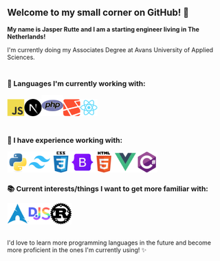 ## Welcome to my small corner on GitHub! 👋

**My name is Jasper Rutte and I am a starting engineer living in The Netherlands!**
 
I'm currently doing my Associates Degree at Avans University of Applied Sciences.


### <br>🧰 Languages I'm currently working with: 

<img src="https://github.com/devicons/devicon/blob/master/icons/javascript/javascript-original.svg" alt="JavaScript" width="40" height="40"><img src="https://github.com/devicons/devicon/blob/master/icons/nextjs/nextjs-original.svg" alt="NextJS" width="40" height="40"><img src="https://github.com/devicons/devicon/blob/master/icons/php/php-original.svg" alt="PHP" width="50" height="50"><img src="https://github.com/devicons/devicon/blob/master/icons/laravel/laravel-plain.svg" alt="Laravel" width="40" height="40"><img src="https://github.com/devicons/devicon/blob/master/icons/react/react-original.svg" alt="React" width="40" height="40">


### <br>🔨 I have experience working with:
<img src="https://github.com/devicons/devicon/blob/master/icons/python/python-original.svg" alt="Python" width="50" height="50"><img src="https://raw.githubusercontent.com/devicons/devicon/1119b9f84c0290e0f0b38982099a2bd027a48bf1/icons/tailwindcss/tailwindcss-plain.svg" alt="Tailwind" width="50" height="50"><img src="https://github.com/devicons/devicon/blob/master/icons/css3/css3-original-wordmark.svg" alt="CSS" width="50" height="50"><img src="https://github.com/devicons/devicon/blob/master/icons/bootstrap/bootstrap-original.svg" alt="Bootstrap" width="50" height="50"><img src="https://github.com/devicons/devicon/blob/master/icons/html5/html5-original-wordmark.svg" alt="HTML" width="50" height="50"><img src="https://github.com/devicons/devicon/blob/master/icons/vuejs/vuejs-original.svg" alt="Vue" width="50" height="50"><img src="https://github.com/devicons/devicon/blob/master/icons/csharp/csharp-original.svg" alt="C#" width="50" height="50">





### 📚 Current interests/things I want to get more familiar with:
<img src="https://github.com/devicons/devicon/blob/master/icons/archlinux/archlinux-original.svg" alt="ArchLinux" width="50" height="50"><img src="https://github.com/devicons/devicon/blob/master/icons/discordjs/discordjs-original.svg" alt="DiscordJS" width="50" height="50"><img src="https://github.com/devicons/devicon/blob/master/icons/rust/rust-plain.svg" alt="Rust" width="50" height="50">





 

<br> I'd love to learn more programming languages in the future and become more proficient in the ones I'm currently using! ✨
